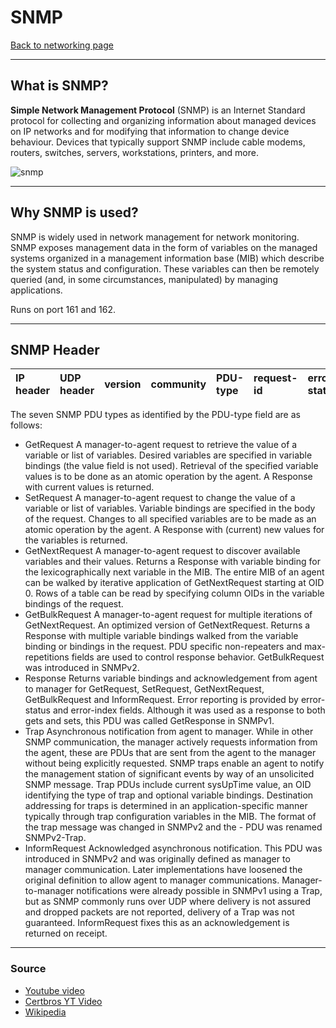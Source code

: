 # SNMP
[Back to networking page](./index.md)

---

## What is SNMP?
**Simple Network Management Protocol** (SNMP) is an Internet Standard protocol for collecting and organizing information about managed devices on IP networks and for modifying that information to change device behaviour. Devices that typically support SNMP include cable modems, routers, switches, servers, workstations, printers, and more.

![snmp](https://upload.wikimedia.org/wikipedia/commons/thumb/2/26/SNMP_communication_principles_diagram.PNG/500px-SNMP_communication_principles_diagram.PNG)

---

## Why SNMP is used?
SNMP is widely used in network management for network monitoring. SNMP exposes management data in the form of variables on the managed systems organized in a management information base (MIB) which describe the system status and configuration. These variables can then be remotely queried (and, in some circumstances, manipulated) by managing applications.

Runs on port 161 and 162.

---

## SNMP Header

|IP header|UDP header|version|community|PDU-type|request-id|error-status|error-index|variable bindings|
|:--|:--|:--|:--|:--|:--|:--|:--|:--|

The seven SNMP PDU types as identified by the PDU-type field are as follows:

- GetRequest
	A manager-to-agent request to retrieve the value of a variable or list of variables. Desired variables are specified in variable bindings (the value field is not used). Retrieval of the specified variable values is to be done as an atomic operation by the agent. A Response with current values is returned.
- SetRequest
	A manager-to-agent request to change the value of a variable or list of variables. Variable bindings are specified in the body of the request. Changes to all specified variables are to be made as an atomic operation by the agent. A Response with (current) new values for the variables is returned.
- GetNextRequest
	A manager-to-agent request to discover available variables and their values. Returns a Response with variable binding for the lexicographically next variable in the MIB. The entire MIB of an agent can be walked by iterative application of GetNextRequest starting at OID 0. Rows of a table can be read by specifying column OIDs in the variable bindings of the request.
- GetBulkRequest
	A manager-to-agent request for multiple iterations of GetNextRequest. An optimized version of GetNextRequest. Returns a Response with multiple variable bindings walked from the variable binding or bindings in the request. PDU specific non-repeaters and max-repetitions fields are used to control response behavior. GetBulkRequest was introduced in SNMPv2.
- Response
	Returns variable bindings and acknowledgement from agent to manager for GetRequest, SetRequest, GetNextRequest, GetBulkRequest and InformRequest. Error reporting is provided by error-status and error-index fields. Although it was used as a response to both gets and sets, this PDU was called GetResponse in SNMPv1.
- Trap
	Asynchronous notification from agent to manager. While in other SNMP communication, the manager actively requests information from the agent, these are PDUs that are sent from the agent to the manager without being explicitly requested. SNMP traps enable an agent to notify the management station of significant events by way of an unsolicited SNMP message. Trap PDUs include current sysUpTime value, an OID identifying the type of trap and optional variable bindings. Destination addressing for traps is determined in an application-specific manner typically through trap configuration variables in the MIB. The format of the trap message was changed in SNMPv2 and the - PDU was renamed SNMPv2-Trap.
- InformRequest
	Acknowledged asynchronous notification. This PDU was introduced in SNMPv2 and was originally defined as manager to manager communication. Later implementations have loosened the original definition to allow agent to manager communications. Manager-to-manager notifications were already possible in SNMPv1 using a Trap, but as SNMP commonly runs over UDP where delivery is not assured and dropped packets are not reported, delivery of a Trap was not guaranteed. InformRequest fixes this as an acknowledgement is returned on receipt.

---

### Source
- [Youtube video](https://youtu.be/2IXP0TkwNJU)
- [Certbros YT Video](https://youtu.be/Lq7j-QipNrI)
- [Wikipedia](https://en.wikipedia.org/wiki/Simple_Network_Management_Protocol)